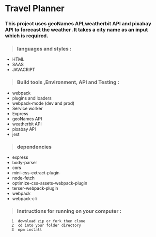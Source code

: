 # Travel Planner

### This project uses geoNames API,weatherbit API and pixabay API to forecast the weather .It takes a city name as an input which is required.


>### languages and styles  :
  * HTML
  * SAAS
  * JAVACRIPT

>### Build tools ,Environment, API and Testing :

* webpack
* plugins and loaders
* webpack-mode (dev and prod)
* Service worker
* Express
* geoNames API
* weatherbit API
* pixabay API
* jest

>### dependencies
   * express
   * body-parser
   * cors
   * mini-css-extract-plugin
   * node-fetch
   * optimize-css-assets-webpack-plugin
   * terser-webpack-plugin
   * webpack
   * webpack-cli

 >### Instructions for running on your computer :
```
   1  download zip or fork then clone
   2  cd into your folder directory
   3  npm install 
   

```
